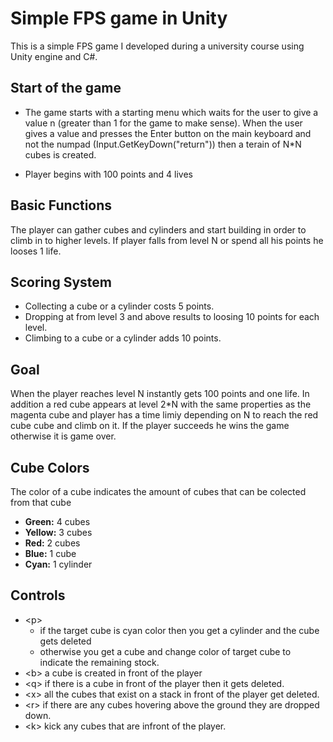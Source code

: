 # Simple FPS game in Unity 
This is a simple FPS game I developed during a university course using Unity engine and C#.


## Start of the game
- The game starts with a starting menu which waits for the user to give a value n (greater than 1 for the game to make sense). When the user gives a value and presses the Enter button on the main keyboard and not the numpad (Input.GetKeyDown("return")) then a terain of  N*N cubes is created.

- Player begins with 100 points and 4 lives

## Basic Functions
The player can gather cubes and cylinders and start building in order to climb in to higher levels. If player falls from level N or spend all his points he looses 1 life.


## Scoring System
- Collecting a cube or a cylinder costs 5 points.
- Dropping at from level 3 and above results to loosing 10 points for each level.
- Climbing to a cube or a cylinder adds 10 points. 

## Goal
When the player reaches level N instantly gets 100 points and one life. In addition a red cube appears at level 2*N with the same properties as the magenta cube and player has  a time limiy depending on N to reach the red cube cube and climb on it. If the player succeeds he wins the game otherwise it is game over.

## Cube Colors
The color of a cube indicates the amount of cubes that can be colected from that cube

- **Green:** 4 cubes
- **Yellow:** 3 cubes
- **Red:** 2 cubes
- **Blue:** 1 cube
- **Cyan:** 1 cylinder

## Controls
- \<p\> 
  - if the target cube is cyan color then you get a cylinder and the cube gets deleted
  - otherwise you get a cube and change color of target cube to indicate the remaining stock. 
- \<b\> a cube is created in front of the player
- \<q\> if there is a cube in front of the player then it gets deleted.
- \<x\> all the cubes that exist on a stack in front of the player get deleted.
- \<r\> if there are any cubes hovering above the ground they are dropped down.
- \<k\> kick any cubes that are infront of the player.
